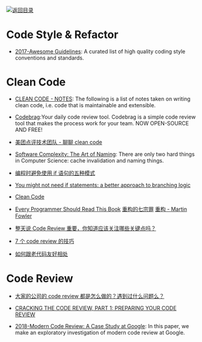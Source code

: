 [![返回目录](https://user-images.githubusercontent.com/5803001/38079637-ff0abcf0-3371-11e8-9b76-ad651620afc7.jpg)](https://github.com/wxyyxc1992/Awesome-Lists)

# Code Style & Refactor

* [2017-Awesome Guidelines](https://github.com/Kristories/awesome-guidelines): A curated list of high quality coding style conventions and standards.

# Clean Code

- [CLEAN CODE - NOTES](https://smalldata.tech/blog/2018/09/16/clean-code-notes): The following is a list of notes taken on writing clean code, i.e. code that is maintainable and extensible.

- [Codebrag](https://github.com/softwaremill/codebrag):Your daily code review tool. Codebrag is a simple code review tool that makes the process work for your team. NOW OPEN-SOURCE AND FREE!

- [美团点评技术团队 - 聊聊 clean code](http://tech.meituan.com/clean-code.html)

- [Software Complexity: The Art of Naming](https://hackernoon.com/software-complexity-naming-6e02e7e6c8cb): There are only two hard things in Computer Science: cache invalidation and naming things.

* [ 编程时避免使用 if 语句的五种模式](http://www.techug.com/anti-if-the-missing-patterns)

- [You might not need if statements: a better approach to branching logic](https://hackernoon.com/you-might-not-need-if-statements-a-better-approach-to-branching-logic-59b4f877697f#.pnmxdconp)

* [Clean Code](https://drive.wps.cn/view/l/683ed7cad17246909dccd2b941e46a8a)

* [Every Programmer Should Read This Book](https://blog.mindorks.com/every-programmer-should-read-this-book-6755dedec78d#.cz4m4g55l) [重构的七宗罪](http://insights.thoughtworkers.org/refactoring/) [重构 - Martin Fowler](http://download.csdn.net/detail/leveldc/6925667?web=web)

* [整天说 Code Review 重要，你知道应该关注哪些关键点吗？ ](http://mp.weixin.qq.com/s?__biz=MzA5Nzc4OTA1Mw==&mid=2659598372&idx=1&sn=7a3ebbd7eff29c30a2076d5123262701&chksm=8be99536bc9e1c20c48f0c4cd5f6c450170c68a76a24033653841d903068aacae2fd1db4f8f9&mpshare=1&scene=1&srcid=10275nDDDTHFNYTa6O5mS6zZ#rd)

* [7 个 code review 的技巧](https://zhuanlan.zhihu.com/p/24562689)

- [如何跟老代码友好相处](https://zhuanlan.zhihu.com/p/24543157)

# Code Review

- [大家的公司的 code review 都是怎么做的？遇到过什么问题么？](https://www.zhihu.com/question/41089988/answer/135943884)

- [CRACKING THE CODE REVIEW, PART 1: PREPARING YOUR CODE REVIEW](https://www.lucidchart.com/techblog/2017/02/08/cracking-the-code-review-part-1-preparing-your-code-review/)

- [2018-Modern Code Review: A Case Study at Google](https://sback.it/publications/icse2018seip.pdf): In this paper, we make an exploratory investigation of modern code review at Google.
